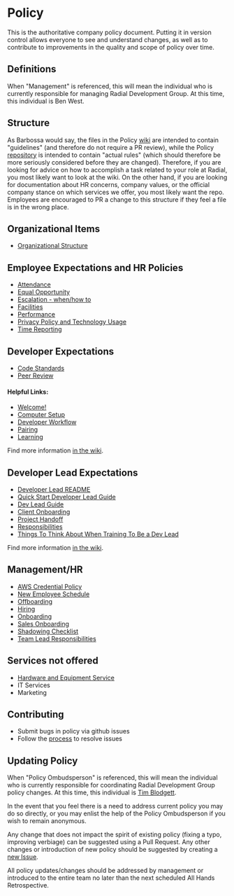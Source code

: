 # Policy

This is the authoritative company policy document.  Putting it in version control allows everyone to see and understand changes, as well as to contribute to improvements in the quality and scope of policy over time.

## Definitions
When "Management" is referenced, this will mean the individual who is currently
responsible for managing Radial Development Group. At this time, this individual
is Ben West.

## Structure
As Barbossa would say, the files in the Policy [wiki](https://github.com/RadialDevGroup/Policy/wiki) are intended to contain "guidelines" (and therefore do not require a PR review), while the Policy [repository](https://github.com/RadialDevGroup/Policy) is intended to contain "actual rules" (which should therefore be more seriously considered before they are changed).  Therefore, if you are looking for advice on how to accomplish a task related to your role at Radial, you most likely want to look at the wiki. On the other hand, if you are looking for documentation about HR concerns, company values, or the official company stance on which services we offer, you most likely want the repo. Employees are encouraged to PR a change to this structure if they feel a file is in the wrong place.

## Organizational Items
- [Organizational Structure](ORGANIZATIONAL_STRUCTURE.md)

## Employee Expectations and HR Policies
- [Attendance](employee_expectations/ATTENDANCE.md)
- [Equal Opportunity](employee_expectations/EQUAL_OPPORTUNITY.md)
- [Escalation - when/how to](employee_expectations/ESCALATION.md)
- [Facilities](employee_expectations/FACILITIES.md)
- [Performance](employee_expectations/PERFORMANCE.md)
- [Privacy Policy and Technology Usage](employee_expectations/PRIVACY.md)
- [Time Reporting](employee_expectations/TIME_REPORTING.md)

## Developer Expectations
- [Code Standards](developer/CODE_STANDARDS.md)
- [Peer Review](developer/PEER_REVIEW.md)

#### Helpful Links:
- [Welcome!](https://github.com/RadialDevGroup/Policy/wiki#welcome)
- [Computer Setup](https://github.com/RadialDevGroup/Policy/wiki/Computer-Setup)
- [Developer Workflow](https://github.com/RadialDevGroup/Policy/wiki/Developer-Workflow)
- [Pairing](https://github.com/RadialDevGroup/Policy/wiki/Pairing)
- [Learning](https://github.com/RadialDevGroup/Policy/wiki/Learning)

Find more information [in the wiki](https://github.com/RadialDevGroup/Policy/wiki#developer-support).

## Developer Lead Expectations
- [Developer Lead README](./developer_lead/README.md)
- [Quick Start Developer Lead Guide](https://github.com/RadialDevGroup/Policy/wiki/Quick-Start-Developer-Lead-Guide)
- [Dev Lead Guide](developer_lead/DEVELOPER_LEAD_GUIDE.md)
- [Client Onboarding](developer_lead/CLIENT_ONBOARDING.md)
- [Project Handoff](developer_lead/PROJECT_HANDOFF.md)
- [Responsibilities](developer_lead/RESPONSIBILITIES.md)
- [Things To Think About When Training To Be a Dev Lead](https://github.com/RadialDevGroup/Policy/wiki/Dev-Lead-Training-Thoughts)

Find more information [in the wiki](https://github.com/RadialDevGroup/Policy/wiki#developer-lead-support).

## Management/HR
- [AWS Credential Policy](management/AWS_CREDENTIAL_POLICY.md)
- [New Employee Schedule](management/NEW_EMPLOYEE_SCHEDULE.md)
- [Offboarding](management/OFFBOARDING.md)
- [Hiring](management/HIRING.md)
- [Onboarding](management/ONBOARDING.md)
- [Sales Onboarding](management/SALES_ONBOARDING.md)
- [Shadowing Checklist](management/FIRST_SPRINT_CHECKLIST.md)
- [Team Lead Responsibilities](management/TEAM_LEAD.md)

## Services not offered
- [Hardware and Equipment Service](employee_expectations/HARDWARE.md)
- IT Services
- Marketing

## Contributing
- Submit bugs in policy via github issues
- Follow the [process](PROCESS.MD) to resolve issues

## Updating Policy
When "Policy Ombudsperson" is referenced, this will mean the individual who is currently responsible for coordinating Radial Development Group policy changes. At this time, this individual is [Tim Blodgett](mailto:tim@radialdevgroup.com).

In the event that you feel there is a need to address current policy you may do so directly, or you may enlist the help of the Policy Ombudsperson if you wish to remain anonymous.

Any change that does not impact the spirit of existing policy (fixing a typo, improving verbiage) can be suggested using a Pull Request. Any other changes or introduction of new policy should be suggested by creating a [new Issue](https://github.com/RadialDevGroup/Policy/issues/new).

All policy updates/changes should be addressed by management or introduced to the entire team no later than the next scheduled All Hands Retrospective.
